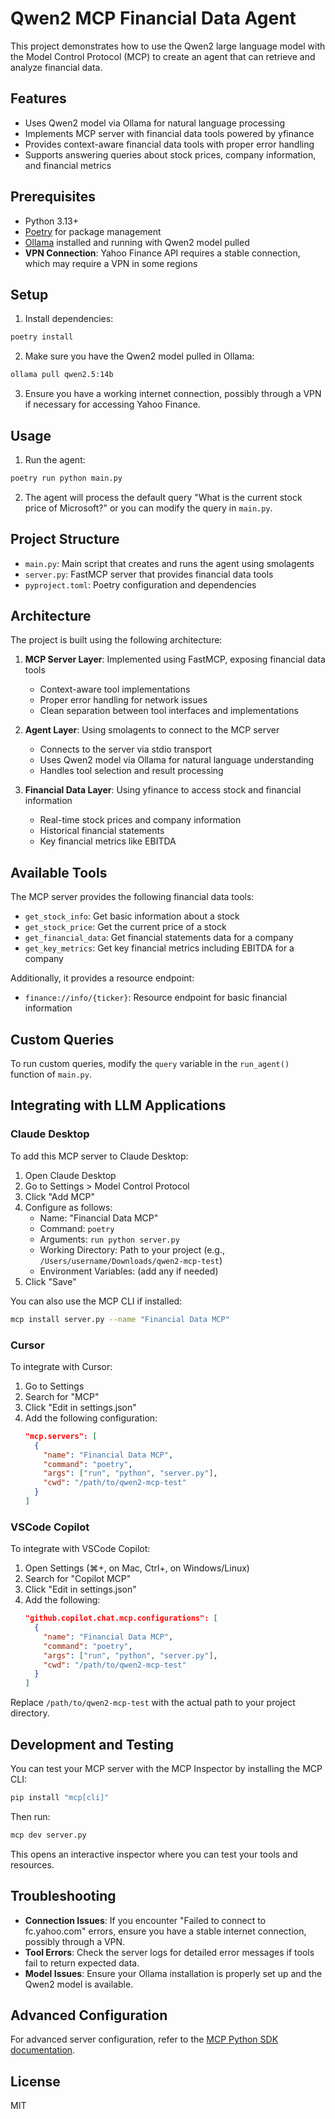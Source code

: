 # Qwen2 MCP Financial Data Agent

This project demonstrates how to use the Qwen2 large language model with the Model Control Protocol (MCP) to create an agent that can retrieve and analyze financial data.

## Features

- Uses Qwen2 model via Ollama for natural language processing
- Implements MCP server with financial data tools powered by yfinance
- Provides context-aware financial data tools with proper error handling
- Supports answering queries about stock prices, company information, and financial metrics

## Prerequisites

- Python 3.13+
- [Poetry](https://python-poetry.org/) for package management
- [Ollama](https://ollama.ai/) installed and running with Qwen2 model pulled
- **VPN Connection**: Yahoo Finance API requires a stable connection, which may require a VPN in some regions

## Setup

1. Install dependencies:

```bash
poetry install
```

2. Make sure you have the Qwen2 model pulled in Ollama:

```bash
ollama pull qwen2.5:14b
```

3. Ensure you have a working internet connection, possibly through a VPN if necessary for accessing Yahoo Finance.

## Usage

1. Run the agent:

```bash
poetry run python main.py
```

2. The agent will process the default query "What is the current stock price of Microsoft?" or you can modify the query in `main.py`.

## Project Structure

- `main.py`: Main script that creates and runs the agent using smolagents
- `server.py`: FastMCP server that provides financial data tools
- `pyproject.toml`: Poetry configuration and dependencies

## Architecture

The project is built using the following architecture:

1. **MCP Server Layer**: Implemented using FastMCP, exposing financial data tools
   - Context-aware tool implementations
   - Proper error handling for network issues
   - Clean separation between tool interfaces and implementations

2. **Agent Layer**: Using smolagents to connect to the MCP server
   - Connects to the server via stdio transport
   - Uses Qwen2 model via Ollama for natural language understanding
   - Handles tool selection and result processing

3. **Financial Data Layer**: Using yfinance to access stock and financial information
   - Real-time stock prices and company information
   - Historical financial statements
   - Key financial metrics like EBITDA

## Available Tools

The MCP server provides the following financial data tools:

- `get_stock_info`: Get basic information about a stock
- `get_stock_price`: Get the current price of a stock
- `get_financial_data`: Get financial statements data for a company
- `get_key_metrics`: Get key financial metrics including EBITDA for a company

Additionally, it provides a resource endpoint:
- `finance://info/{ticker}`: Resource endpoint for basic financial information

## Custom Queries

To run custom queries, modify the `query` variable in the `run_agent()` function of `main.py`.

## Integrating with LLM Applications

### Claude Desktop

To add this MCP server to Claude Desktop:

1. Open Claude Desktop
2. Go to Settings > Model Control Protocol
3. Click "Add MCP"
4. Configure as follows:
   - Name: "Financial Data MCP"
   - Command: `poetry`
   - Arguments: `run python server.py`
   - Working Directory: Path to your project (e.g., `/Users/username/Downloads/qwen2-mcp-test`)
   - Environment Variables: (add any if needed)
5. Click "Save"

You can also use the MCP CLI if installed:
```bash
mcp install server.py --name "Financial Data MCP"
```

### Cursor

To integrate with Cursor:

1. Go to Settings
2. Search for "MCP"
3. Click "Edit in settings.json"
4. Add the following configuration:
   ```json
   "mcp.servers": [
     {
       "name": "Financial Data MCP",
       "command": "poetry",
       "args": ["run", "python", "server.py"],
       "cwd": "/path/to/qwen2-mcp-test"
     }
   ]
   ```

### VSCode Copilot

To integrate with VSCode Copilot:

1. Open Settings (⌘+, on Mac, Ctrl+, on Windows/Linux)
2. Search for "Copilot MCP"
3. Click "Edit in settings.json"
4. Add the following:
   ```json
   "github.copilot.chat.mcp.configurations": [
     {
       "name": "Financial Data MCP",
       "command": "poetry",
       "args": ["run", "python", "server.py"],
       "cwd": "/path/to/qwen2-mcp-test"
     }
   ]
   ```

Replace `/path/to/qwen2-mcp-test` with the actual path to your project directory.

## Development and Testing

You can test your MCP server with the MCP Inspector by installing the MCP CLI:

```bash
pip install "mcp[cli]"
```

Then run:

```bash
mcp dev server.py
```

This opens an interactive inspector where you can test your tools and resources.

## Troubleshooting

- **Connection Issues**: If you encounter "Failed to connect to fc.yahoo.com" errors, ensure you have a stable internet connection, possibly through a VPN.
- **Tool Errors**: Check the server logs for detailed error messages if tools fail to return expected data.
- **Model Issues**: Ensure your Ollama installation is properly set up and the Qwen2 model is available.

## Advanced Configuration

For advanced server configuration, refer to the [MCP Python SDK documentation](https://modelcontextprotocol.io).

## License

MIT
